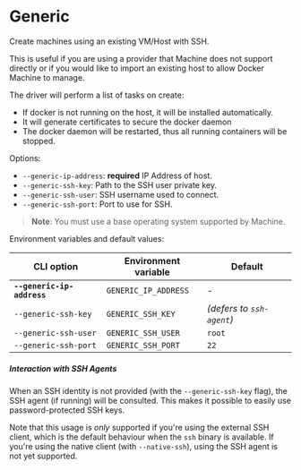 <!--[metadata]>
+++
title = "Generic"
description = "Generic driver for machine"
keywords = ["machine, Generic, driver"]
[menu.main]
parent="smn_machine_drivers"
+++
<![end-metadata]-->

# Generic

Create machines using an existing VM/Host with SSH.

This is useful if you are using a provider that Machine does not support
directly or if you would like to import an existing host to allow Docker
Machine to manage.

The driver will perform a list of tasks on create:

-   If docker is not running on the host, it will be installed automatically.
-   It will generate certificates to secure the docker daemon
-   The docker daemon will be restarted, thus all running containers will be stopped.

Options:

-   `--generic-ip-address`: **required** IP Address of host.
-   `--generic-ssh-key`: Path to the SSH user private key.
-   `--generic-ssh-user`: SSH username used to connect.
-   `--generic-ssh-port`: Port to use for SSH.

> **Note**: You must use a base operating system supported by Machine.

Environment variables and default values:

| CLI option                 | Environment variable | Default                   |
|----------------------------|----------------------|---------------------------|
| **`--generic-ip-address`** | `GENERIC_IP_ADDRESS` | -                         |
| `--generic-ssh-key`        | `GENERIC_SSH_KEY`    | _(defers to `ssh-agent`)_ |
| `--generic-ssh-user`       | `GENERIC_SSH_USER`   | `root`                    |
| `--generic-ssh-port`       | `GENERIC_SSH_PORT`   | `22`                      |

##### Interaction with SSH Agents

When an SSH identity is not provided (with the `--generic-ssh-key` flag),
the SSH agent (if running) will be consulted. This makes it possible to
easily use password-protected SSH keys.

Note that this usage is _only_ supported if you're using the external SSH client,
which is the default behaviour when the `ssh` binary is available. If you're
using the native client (with `--native-ssh`), using the SSH agent is not yet
supported.
